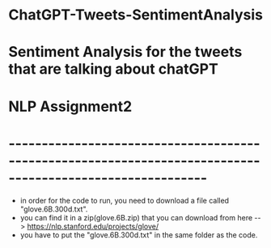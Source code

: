 # ChatGPT-Tweets-SentimentAnalysis
# Sentiment Analysis for the tweets that are talking about chatGPT
# NLP Assignment2
# ----------------------------------------------------------------------------------------------------------
- in order for the code to run, you need to download a file called "glove.6B.300d.txt".
- you can find it in a zip(glove.6B.zip) that you can download from here --> https://nlp.stanford.edu/projects/glove/ 
- you have to put the "glove.6B.300d.txt" in the same folder as the code.
